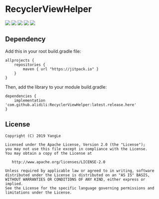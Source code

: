 # RecyclerViewHelper

[![](https://travis-ci.com/alidili/RecyclerViewHelper.svg?branch=master)](https://travis-ci.com/alidili/RecyclerViewHelper)
[![](https://jitpack.io/v/alidili/RecyclerViewHelper.svg)](https://jitpack.io/#alidili/RecyclerViewHelper)
[![](https://img.shields.io/badge/APK%20download-1.97MB-blue.svg)](https://github.com/alidili/RecyclerViewHelper/raw/master/RecyclerViewHelper.apk)
[![](https://img.shields.io/badge/API-16%2B-brightgreen.svg?style=flat)](https://android-arsenal.com/api?level=16)
[![](https://img.shields.io/badge/License-Apache%202.0-green.svg)](https://github.com/alidili/RecyclerViewHelper/blob/master/LICENSE)

## Dependency

Add this in your root build.gradle file:

```
allprojects {
    repositories {
        maven { url "https://jitpack.io" }
    }
}
```

Then, add the library to your module build.gradle:

```
dependencies {
    implementation 'com.github.alidili:RecyclerViewHelper:latest.release.here'
}
```

## License

```
Copyright (C) 2019 YangLe

Licensed under the Apache License, Version 2.0 (the "License");
you may not use this file except in compliance with the License.
You may obtain a copy of the License at

   http://www.apache.org/licenses/LICENSE-2.0

Unless required by applicable law or agreed to in writing, software
distributed under the License is distributed on an "AS IS" BASIS,
WITHOUT WARRANTIES OR CONDITIONS OF ANY KIND, either express or implied.
See the License for the specific language governing permissions and
limitations under the License.
```